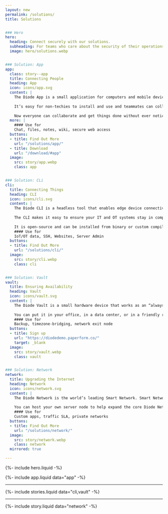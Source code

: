 ```yaml
---
layout: new
permalink: /solutions/
title: Solutions


### Hero
hero:
  heading: Connect securely with our solutions.
  subheading: For teams who care about the security of their operations from the ground up.
  image: hero/solutions.webp


### Solution: App
app:
  class: story--app
  title: Connecting People
  heading: App
  icon: icons/app.svg
  content: |
    The Diode App is a small application for computers and mobile devices that connects teams to each other, their information, and their assets. 
    
    It’s easy for non-techies to install and use and teammates can collaborate with each other at the same level of security used to access assets and work products.
    
    Now everyone can collaborate and get things done without ever noticing they’re 256-bit E2EE secure.
  more: |
    #### Use for
    Chat, files, notes, wiki, secure web access
  buttons:
  - title: Find Out More
    url: "/solutions/app/"
  - title: Download
    url: "/download/#app"
  image:
    src: story/app.webp
    class: app


### Solution: CLi
cli:
  title: Connecting Things
  heading: CLI
  icon: icons/cli.svg
  content: |
    The Diode CLI is a headless tool that enables edge device connectivity with zero leakage. It can be used to securely connect assets anywhere in the world.
  
    The CLI makes it easy to ensure your IT and OT systems stay in compliance with GDPR, HIPAA, and other data regulations.
  
    It is open-source and can be installed from binary or custom compiled for your platform.
    #### Use for
    IoT/OT data, SSH, Websites, Server Admin
  buttons:
  - title: Find Out More
    url: "/solutions/cli/"
  image:
    src: story/cli.webp
    class: cli


### Solution: Vault
vault:
  title: Ensuring Availability
  heading: Vault
  icon: icons/vault.svg
  content: |
    The Diode Vault is a small hardware device that works as an “always-on” team member so team chat, files, and assets are always available – whether you’re online or not.
  
    You can put it in your office, in a data center, or in a friendly region to relay, sync, and backup up your data. It makes it easy for your team to operate in what we call “Light Zone” mode, reducing the amount of data distributed.<br><br>
    #### Use for
    Backup, timezone-bridging, network exit node
  buttons:
  - title: Sign up
    url: "https://diodedemo.paperform.co/"
    target: _blank
  image:
    src: story/vault.webp
    class: vault


### Solution: Network
network:
  title: Upgrading the Internet
  heading: Network
  icon: icons/network.svg
  content: |
    The Diode Network is the world’s leading Smart Network. Smart Networks are a new generation of zero trust software defined networks based on hardened blockchain technology. It is the fabric that allows the Diode App and CLI to create, provision, and use E2EE perimeters without requiring IT resources.
  
    You can host your own server node to help expand the core Diode Network’s points of presence, or even deploy your own stand- alone private network.
    #### Use for
    Custom apps, traffic SLA, private networks
  buttons:
  - title: Find Out More
    url: "/solutions/network/"
  image:
    src: story/network.webp
    class: network
  mirrored: true

---
```


{%- include hero.liquid -%}

{%- include app.liquid data="app" -%}

---

{%- include stories.liquid data="cli,vault" -%}

---

{%- include story.liquid data="network" -%}